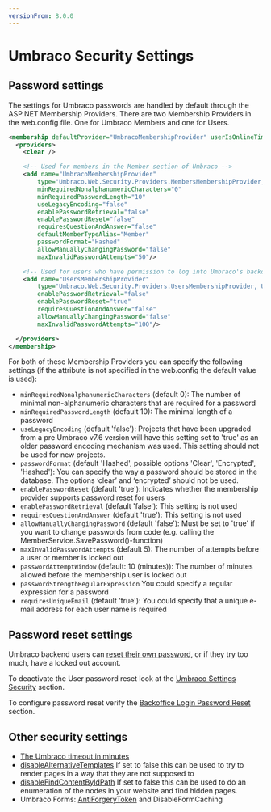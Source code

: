 ```yaml
---
versionFrom: 8.0.0
---
```


# Umbraco Security Settings

## Password settings

The settings for Umbraco passwords are handled by default through the ASP.NET Membership Providers. There are two Membership Providers in the web.config file. One for Umbraco Members and one for Users.

```xml
<membership defaultProvider="UmbracoMembershipProvider" userIsOnlineTimeWindow="15">
  <providers>
    <clear />

    <!-- Used for members in the Member section of Umbraco -->
    <add name="UmbracoMembershipProvider"
        type="Umbraco.Web.Security.Providers.MembersMembershipProvider, Umbraco.Web"
        minRequiredNonalphanumericCharacters="0"
        minRequiredPasswordLength="10"
        useLegacyEncoding="false"
        enablePasswordRetrieval="false"
        enablePasswordReset="false"
        requiresQuestionAndAnswer="false"
        defaultMemberTypeAlias="Member"
        passwordFormat="Hashed"
        allowManuallyChangingPassword="false"
        maxInvalidPasswordAttempts="50"/>

    <!-- Used for users who have permission to log into Umbraco's backoffice, listed in the Users section of Umbraco -->
    <add name="UsersMembershipProvider"
        type="Umbraco.Web.Security.Providers.UsersMembershipProvider, Umbraco.Web"
        enablePasswordRetrieval="false"
        enablePasswordReset="true"
        requiresQuestionAndAnswer="false"
        allowManuallyChangingPassword="false"
        maxInvalidPasswordAttempts="100"/>

  </providers>
</membership>
```

For both of these Membership Providers you can specify the following settings (if the attribute is not specified in the web.config the default value is used):

- `minRequiredNonalphanumericCharacters` (default 0): The number of minimal non-alphanumeric characters that are required for a password
- `minRequiredPasswordLength` (default 10): The minimal length of a password
- `useLegacyEncoding` (default 'false'): Projects that have been upgraded from a pre Umbraco v7.6 version will have this setting set to 'true' as an older password encoding mechanism was used. This setting should not be used for new projects.
- `passwordFormat` (default 'Hashed', possible options 'Clear', 'Encrypted', 'Hashed'): You can specify the way a password should be stored in the database. The options ‘clear’ and ‘encrypted’ should not be used.
- `enablePasswordReset` (default 'true'): Indicates whether the membership provider supports password reset for users
- `enablePasswordRetrieval` (default 'false'): This setting is not used
- `requiresQuestionAndAnswer` (default 'true'): This setting is not used
- `allowManuallyChangingPassword` (default 'false'): Must be set to 'true' if you want to change passwords from code (e.g. calling the MemberService.SavePassword()-function)
- `maxInvalidPasswordAttempts` (default 5): The number of attempts before a user or member is locked out
- `passwordAttemptWindow` (default: 10 (minutes)): The number of minutes allowed before the membership user is locked out
- `passwordStrengthRegularExpression` You could specify a regular expression for a password
- `requiresUniqueEmail` (default 'true'): You could specify that a unique e-mail address for each user name is required

## Password reset settings

Umbraco backend users can [reset their own password](../password-reset.md), or if they try too much, have a locked out account.

To deactivate the User password reset look at the [Umbraco Settings Security](../../Config/umbracoSettings/index.md#security) section.

To configure password reset verify the [Backoffice Login Password Reset](../../../Getting-Started/Backoffice/Login/index.md#password-reset) section.

## Other security settings

- [The Umbraco timeout in minutes](../../Config/webconfig/index.md#umbracotimeoutinminutes)
- [disableAlternativeTemplates](../../Config/umbracoSettings/index.md#webrouting) If set to false this can be used to try to render pages in a way that they are not supposed to
- [disableFindContentByIdPath](../../Config/umbracoSettings/index.md#webrouting) If set to false this can be used to do an enumeration of the nodes in your website and find hidden pages.
- Umbraco Forms: [AntiForgeryToken](../../../Add-ons/UmbracoForms/Developer/Configuration/index.md#enableantiforgerytoken) and DisableFormCaching
